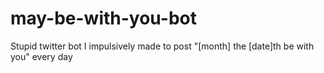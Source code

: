 # may-be-with-you-bot
Stupid twitter bot I impulsively made to post "[month] the [date]th be with you" every day
